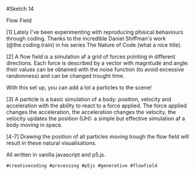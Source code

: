 #Sketch 14

Flow Field

[1] Lately I've been experimenting with reproducing phisical behaviours through coding.
Thanks to the incredible Daniel Shiffman's work (@the.coding.train) in his series The Nature of Code (what a nice title).

[2] A flow field is a simulation af a grid of forces pointing in different directions.
Each force is described by a vector with magnitude and angle: their values can be obtained with the noise function (to avoid excessive randomness) and can be changed trought time.

With this set up, you can add a lot a particles to the scene!

[3] A particle is a basic simulation of a body: position, velocity and acceleration with the ability to react to a force applied.
The force applied changes the acceleration, the acceleration changes the velocity, the velocity updates the position (UH): a simple but effective simulation af a body moving in space.

[4-7] Drawing the position of all particles moving trough the flow field will result in these natural visualisations.

All written in vanilla javascript and p5.js.

`#creativecoding #processing #p5js #generative #flowfield`